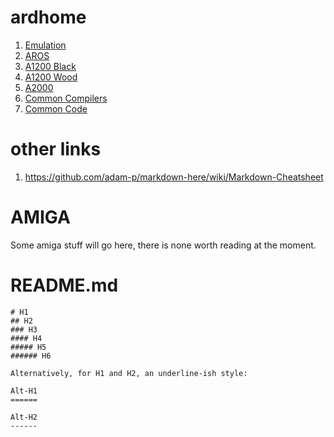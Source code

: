 # ardhome

1. [Emulation](docs/EMULATION.md)
2. [AROS](docs/AROS.md)
2. [A1200 Black](docs/A1200BLACK.md)
2. [A1200 Wood](docs/A1200WOOD.md)
2. [A2000](docs/A2000.md)
2. [Common Compilers](docs/COMMON_COMPILERS.md)
2. [Common Code](docs/COMMON_CODE.md)

# other links

1. https://github.com/adam-p/markdown-here/wiki/Markdown-Cheatsheet

AMIGA
============

Some amiga stuff will go here, there is none worth reading at the moment.

README.md 
============

```
# H1
## H2
### H3
#### H4
##### H5
###### H6

Alternatively, for H1 and H2, an underline-ish style:

Alt-H1
======

Alt-H2
------
```
